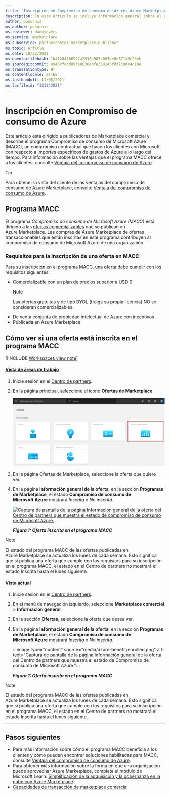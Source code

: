 ```yaml
---
title: 'Inscripción en Compromiso de consumo de Azure: Azure Marketplace'
description: En este artículo se incluye información general sobre el programa Compromiso de consumo de Microsoft Azure (MACC), cómo ver si su oferta está inscrita en el programa MACC y los requisitos del programa.
author: posurnis
ms.author: posurnis
ms.reviewer: dannyevers
ms.service: marketplace
ms.subservice: partnercenter-marketplace-publisher
ms.topic: article
ms.date: 10/26/2021
ms.openlocfilehash: 1b41284306927a2538e983c093ee8e571a9e93eb
ms.sourcegitcommit: 8946cfadd89ce8830ebfe358145fd37c0dc4d10e
ms.translationtype: HT
ms.contentlocale: es-ES
ms.lasthandoff: 11/05/2021
ms.locfileid: "131842081"
---
```

# <a name="azure-consumption-commitment-enrollment"></a>Inscripción en Compromiso de consumo de Azure

Este artículo está dirigido a publicadores de Marketplace comercial y describe el programa Compromiso de consumo de Microsoft Azure (MACC), un compromiso contractual que hacen los clientes con Microsoft con respecto a importes específicos de gastos de Azure a lo largo del tiempo. Para información sobre las ventajas que el programa MACC ofrece a los clientes, consulte [Ventaja del compromiso de consumo de Azure](/marketplace/azure-consumption-commitment-benefit).

> [!TIP]
> Para obtener la vista del cliente de las ventajas del compromiso de consumo de Azure Marketplace, consulte [Ventaja del compromiso de consumo de Azure](/marketplace/azure-consumption-commitment-benefit).

## <a name="macc-program"></a>Programa MACC

El programa _Compromiso de consumo de Microsoft Azure (MACC)_ está dirigido a las [ofertas comercializables](marketplace-commercial-transaction-capabilities-and-considerations.md#transact-overview) que se publican en Azure Marketplace. Las compras de Azure Marketplace de ofertas transaccionables que están inscritas en este programa contribuyen al compromiso de consumo de Microsoft Azure de una organización.

### <a name="requirements-for-an-offer-to-be-enrolled-in-macc"></a>Requisitos para la inscripción de una oferta en MACC

Para su inscripción en el programa MACC, una oferta debe cumplir con los requisitos siguientes:

- Comercializable con un plan de precios superior a USD 0  
    > [!NOTE]
    > Las ofertas gratuitas y de tipo BYOL (traiga su propia licencia) NO se consideran comercializables.
- De venta conjunta de propiedad intelectual de Azure con incentivos
- Publicada en Azure Marketplace

## <a name="how-to-see-if-your-offer-is-enrolled-in-the-macc-program"></a>Cómo ver si una oferta está inscrita en el programa MACC

[!INCLUDE [Workspaces view note](./includes/preview-interface.md)]

#### <a name="workspaces-view"></a>[Vista de áreas de trabajo](#tab/workspaces-view)

1. Inicie sesión en el [Centro de partners](https://partner.microsoft.com/dashboard/home).
1. En la página principal, seleccione el icono **Ofertas de Marketplace**.

    [ ![Muestra el icono Ofertas de Marketplace en la página principal del Centro de partners.](./media/workspaces/partner-center-home.png) ](./media/workspaces/partner-center-home.png#lightbox)

1. En la página Ofertas de Marketplace, seleccione la oferta que quiere ver.
1. En la página **Información general de la oferta**, en la sección **Programas de Marketplace**, el estado **Compromiso de consumo de Microsoft Azure** mostrará _Inscrita_ o _No inscrita_.

    [ ![Captura de pantalla de la página Información general de la oferta del Centro de partners que muestra el estado de compromiso de consumo de Microsoft Azure.](media/azure-benefit/enrolled-workspaces.png) ](media/azure-benefit/enrolled-workspaces.png#lightbox)

    ***Figura 1: Oferta inscrita en el programa MACC***

> [!NOTE]
> El estado del programa MACC de las ofertas publicadas en Azure Marketplace se actualiza los lunes de cada semana. Esto significa que si publica una oferta que cumple con los requisitos para su inscripción en el programa MACC, el estado en el Centro de partners no mostrará el estado Inscrita hasta el lunes siguiente.

#### <a name="current-view"></a>[Vista actual](#tab/current-view)

1. Inicie sesión en el [Centro de partners](https://partner.microsoft.com/dashboard/home).
1. En el menú de navegación izquierdo, seleccione **Marketplace comercial** > **Información general**.
1. En la sección **Ofertas**, seleccione la oferta que desea ver.
1. En la página **Información general de la oferta**, en la sección **Programas de Marketplace**, el estado **Compromiso de consumo de Microsoft Azure** mostrará _Inscrita_ o _No inscrita_.

    :::image type="content" source="media/azure-benefit/enrolled.png" alt-text="Captura de pantalla de la página Información general de la oferta del Centro de partners que muestra el estado de Compromiso de consumo de Microsoft Azure.":::

    ***Figura 1: Oferta inscrita en el programa MACC***

> [!NOTE]
> El estado del programa MACC de las ofertas publicadas en Azure Marketplace se actualiza los lunes de cada semana. Esto significa que si publica una oferta que cumple con los requisitos para su inscripción en el programa MACC, el estado en el Centro de partners no mostrará el estado Inscrita hasta el lunes siguiente.

---

## <a name="next-steps"></a>Pasos siguientes

- Para más información sobre cómo el programa MACC beneficia a los clientes y cómo pueden encontrar soluciones habilitadas para MACC, consulte [Ventaja del compromiso de consumo de Azure](/marketplace/azure-consumption-commitment-benefit).
- Para obtener más información sobre la forma en que una organización puede aprovechar Azure Marketplace, complete el módulo de Microsoft Learn: [Simplificación de la adquisición y la gobernanza en la nube con Azure Marketplace](/learn/modules/simplify-cloud-procurement-governance-azure-marketplace/).
- [Capacidades de transacción de marketplace comercial](marketplace-commercial-transaction-capabilities-and-considerations.md#transact-publishing-option)

